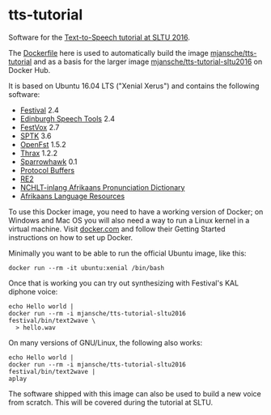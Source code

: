 # tts-tutorial

Software for the [Text-to-Speech tutorial at SLTU 2016](http://mica.edu.vn/sltu2016/index.php?pid=23).

The [Dockerfile](Dockerfile) here is used to automatically build the image
[mjansche/tts-tutorial](https://hub.docker.com/r/mjansche/tts-tutorial/) and as
a basis for the larger image
[mjansche/tts-tutorial-sltu2016](https://hub.docker.com/r/mjansche/tts-tutorial-sltu2016/)
on Docker Hub.

It is based on Ubuntu 16.04 LTS ("Xenial Xerus") and contains the following
software:

* [Festival](http://www.cstr.ed.ac.uk/projects/festival/) 2.4
* [Edinburgh Speech Tools](http://www.cstr.ed.ac.uk/projects/speech_tools/) 2.4
* [FestVox](http://festvox.org/) 2.7
* [SPTK](http://sp-tk.sourceforge.net/) 3.6
* [OpenFst](http://openfst.org/) 1.5.2
* [Thrax](http://www.opengrm.org/Thrax) 1.2.2
* [Sparrowhawk](https://github.com/google/sparrowhawk) 0.1
* [Protocol Buffers](https://github.com/google/protobuf)
* [RE2](https://github.com/google/re2)
* [NCHLT-inlang Afrikaans Pronunciation Dictionary](http://rma.nwu.ac.za/index.php/resource-catalogue/nchlt-inlang-dictionaries.html)
* [Afrikaans Language Resources](https://github.com/googlei18n/language-resources/tree/master/af)

To use this Docker image, you need to have a working version of Docker; on
Windows and Mac OS you will also need a way to run a Linux kernel in a virtual
machine. Visit [docker.com](https://www.docker.com/) and follow their Getting
Started instructions on how to set up Docker.

Minimally you want to be able to run the official Ubuntu image, like this:

```
docker run --rm -it ubuntu:xenial /bin/bash
```

Once that is working you can try out synthesizing with Festival's KAL diphone
voice:

```
echo Hello world |
docker run --rm -i mjansche/tts-tutorial-sltu2016 festival/bin/text2wave \
  > hello.wav
```

On many versions of GNU/Linux, the following also works:

```
echo Hello world |
docker run --rm -i mjansche/tts-tutorial-sltu2016 festival/bin/text2wave |
aplay
```

The software shipped with this image can also be used to build a new voice from
scratch. This will be covered during the tutorial at SLTU.
